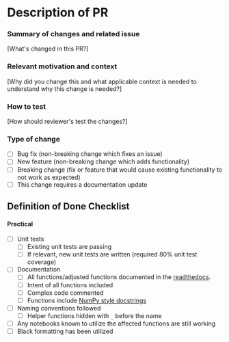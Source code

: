 # Description of PR

### Summary of changes and related issue
[What's changed in this PR?]

### Relevant motivation and context
[Why did you change this and what applicable context is needed to understand why this change is needed?]

### How to test 
[How should reviewer's test the changes?] 

### Type of change
- [ ] Bug fix (non-breaking change which fixes an issue)
- [ ] New feature (non-breaking change which adds functionality)
- [ ] Breaking change (fix or feature that would cause existing functionality to not work as expected)
- [ ] This change requires a documentation update

## Definition of Done Checklist

#### Practical
- [ ] Unit tests
  - [ ] Existing unit tests are passing
  - [ ] If relevant, new unit tests are written (required 80% unit test coverage)
- [ ] Documentation
  - [ ] All functions/adjusted functions documented in the [readthedocs](https://climakitae.readthedocs.io/en/latest/).
  - [ ] Intent of all functions included
  - [ ] Complex code commented
  - [ ] Functions include [NumPy style docstrings](https://sphinxcontrib-napoleon.readthedocs.io/en/latest/example_numpy.html) 
- [ ] Naming conventions followed
  - [ ] Helper functions hidden with `_` before the name
- [ ] Any notebooks known to utilize the affected functions are still working
- [ ] Black formatting has been utilized
